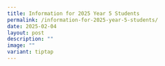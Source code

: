 ```yaml
---
title: Information for 2025 Year 5 Students
permalink: /information-for-2025-year-5-students/
date: 2025-02-04
layout: post
description: ""
image: ""
variant: tiptap
---
```

